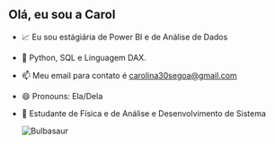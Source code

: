 ## Olá, eu sou a Carol


- 📈 Eu sou estágiária de Power BI e de Análise de Dados
- 🌱 Python, SQL e Linguagem DAX.
- 📫 Meu email para contato é carolina30segoa@gmail.com
- 😄 Pronouns: Ela/Dela
- 🔭 Estudante de Física e de Análise e Desenvolvimento de Sistema


  ![Bulbasaur](https://i.pinimg.com/564x/91/8b/52/918b5278208d46bdd332929fe7b9795d.jpg)

